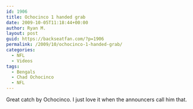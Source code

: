```yaml
---
id: 1906
title: Ochocinco 1 handed grab
date: 2009-10-05T11:18:44+00:00
author: Ryan M.
layout: post
guid: https://backseatfan.com/?p=1906
permalink: /2009/10/ochocinco-1-handed-grab/
categories:
  - NFL
  - Videos
tags:
  - Bengals
  - Chad Ochocinco
  - NFL
---
```


<div class="entry">
  <p>
  </p>

  <p>
    Great catch by Ochocinco. I just love it when the announcers call him that.
  </p>
</div>
